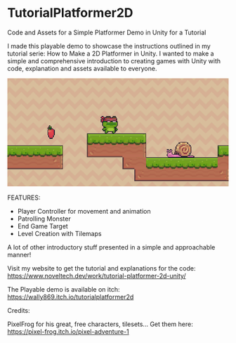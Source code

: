 # TutorialPlatformer2D  
Code and Assets for a Simple Platformer Demo in Unity for a Tutorial  

I made this playable demo to showcase the instructions outlined in my tutorial serie: How to Make a 2D Platformer in Unity. I wanted to make a simple and comprehensive introduction to creating games with Unity with code, explanation and assets available to everyone.  

![display gif game](img/TutorialPlatformer2D.gif)

FEATURES:  
- Player Controller for movement and animation  
- Patrolling Monster  
- End Game Target    
- Level Creation with Tilemaps  
  
A lot of other introductory stuff presented in a simple and approachable manner!    

Visit my website to get the tutorial and explanations for the code: https://www.noveltech.dev/work/tutorial-platformer-2d-unity/  

The Playable demo is available on itch: https://wally869.itch.io/tutorialplatformer2d  

Credits:

PixelFrog for his great, free characters, tilesets... Get them here: https://pixel-frog.itch.io/pixel-adventure-1  

